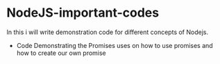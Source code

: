 # NodeJS-important-codes
In this i will write demonstration code for different concepts of Nodejs.
* Code Demonstrating the Promises uses on how to use promises and how to create our own promise 
